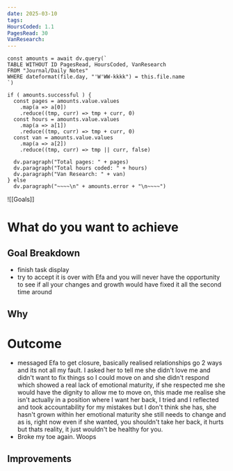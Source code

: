 ```yaml
---
date: 2025-03-10
tags: 
HoursCoded: 1.1
PagesRead: 30
VanResearch:
---
```

```dataviewjs
const amounts = await dv.query(`
TABLE WITHOUT ID PagesRead, HoursCoded, VanResearch
FROM "Journal/Daily Notes"
WHERE dateformat(file.day, "'W'WW-kkkk") = this.file.name
`)

if ( amounts.successful ) {
  const pages = amounts.value.values
    .map(a => a[0])
    .reduce((tmp, curr) => tmp + curr, 0)
  const hours = amounts.value.values
    .map(a => a[1])
    .reduce((tmp, curr) => tmp + curr, 0)
  const van = amounts.value.values
    .map(a => a[2])
    .reduce((tmp, curr) => tmp || curr, false)

  dv.paragraph("Total pages: " + pages)
  dv.paragraph("Total hours coded: " + hours)
  dv.paragraph("Van Research: " + van)
} else
  dv.paragraph("~~~~\n" + amounts.error + "\n~~~~")

```

![[Goals]]
# What do you want to achieve
## Goal Breakdown
- finish task display
- try to accept it is over with Efa and you will never have the opportunity to see if all your changes and growth would have fixed it all the second time around
## Why
# Outcome
- messaged Efa to get closure, basically realised relationships go 2 ways and its not all my fault. I asked her to tell me she didn't love me and didn't want to fix things so I could move on and she didn't respond which showed a real lack of emotional maturity, if she respected me she would have the dignity to allow me to move on, this made me realise she isn't actually in a position where I want her back, I tried and I reflected and took accountability for my mistakes but I don't think she has, she hasn't grown within her emotional maturity she still needs to change and as is, right now even if she wanted, you shouldn't take her back, it hurts but thats reality, it just wouldn't be healthy for you.
- Broke my toe again. Woops
## Improvements